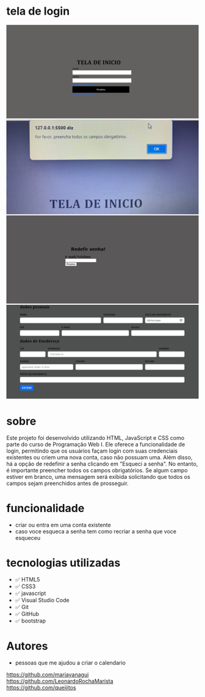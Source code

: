 # tela de login
![teladelogin](print.jpeg)
![teladelogin](print2.jpg)
![teladelogin](SENHA.jpeg)
![teladelogin](cadastro.jpeg)
# sobre
Este projeto foi desenvolvido utilizando HTML, JavaScript e CSS como parte do curso de Programação Web I. Ele oferece a funcionalidade de login, permitindo que os usuários façam login com suas credenciais existentes ou criem uma nova conta, caso não possuam uma. Além disso, há a opção de redefinir a senha clicando em "Esqueci a senha".
No entanto, é importante preencher todos os campos obrigatórios. Se algum campo estiver em branco, uma mensagem será exibida solicitando que todos os campos sejam preenchidos antes de prosseguir.

# funcionalidade  
* criar ou entra em uma conta existente
* caso voce esqueca a senha tem como recriar a senha que voce esqueceu
# tecnologias utilizadas
* ✅  HTML5
* ✅  CSS3
* ✅  javascript
* ✅  Visual Studio Code 
* ✅  Git 
* ✅  GitHub
* ✅  bootstrap
# Autores
 * pessoas que me ajudou a criar o calendario 
 
<https://github.com/mariayanagui><br>
<https://github.com/LeonardoRochaMarista><br> 
<https://github.com/queijitos><br> 